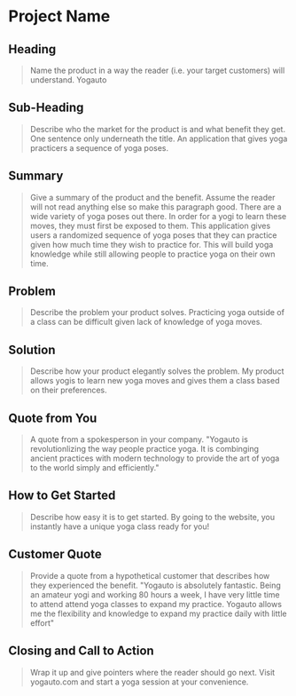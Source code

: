 # Project Name #

<!-- 
> This material was originally posted [here](http://www.quora.com/What-is-Amazons-approach-to-product-development-and-product-management). It is reproduced here for posterities sake.

There is an approach called "working backwards" that is widely used at Amazon. They work backwards from the customer, rather than starting with an idea for a product and trying to bolt customers onto it. While working backwards can be applied to any specific product decision, using this approach is especially important when developing new products or features.

For new initiatives a product manager typically starts by writing an internal press release announcing the finished product. The target audience for the press release is the new/updated product's customers, which can be retail customers or internal users of a tool or technology. Internal press releases are centered around the customer problem, how current solutions (internal or external) fail, and how the new product will blow away existing solutions.

If the benefits listed don't sound very interesting or exciting to customers, then perhaps they're not (and shouldn't be built). Instead, the product manager should keep iterating on the press release until they've come up with benefits that actually sound like benefits. Iterating on a press release is a lot less expensive than iterating on the product itself (and quicker!).

If the press release is more than a page and a half, it is probably too long. Keep it simple. 3-4 sentences for most paragraphs. Cut out the fat. Don't make it into a spec. You can accompany the press release with a FAQ that answers all of the other business or execution questions so the press release can stay focused on what the customer gets. My rule of thumb is that if the press release is hard to write, then the product is probably going to suck. Keep working at it until the outline for each paragraph flows. 

Oh, and I also like to write press-releases in what I call "Oprah-speak" for mainstream consumer products. Imagine you're sitting on Oprah's couch and have just explained the product to her, and then you listen as she explains it to her audience. That's "Oprah-speak", not "Geek-speak".

Once the project moves into development, the press release can be used as a touchstone; a guiding light. The product team can ask themselves, "Are we building what is in the press release?" If they find they're spending time building things that aren't in the press release (overbuilding), they need to ask themselves why. This keeps product development focused on achieving the customer benefits and not building extraneous stuff that takes longer to build, takes resources to maintain, and doesn't provide real customer benefit (at least not enough to warrant inclusion in the press release).
 -->
 
## Heading ##
  > Name the product in a way the reader (i.e. your target customers) will understand.
  Yogauto

## Sub-Heading ##
  > Describe who the market for the product is and what benefit they get. One sentence only underneath the title.
  An application that gives yoga practicers a sequence of yoga poses.

## Summary ##
  > Give a summary of the product and the benefit. Assume the reader will not read anything else so make this paragraph good.
  There are a wide variety of yoga poses out there. In order for a yogi to learn these moves, they must first be exposed to them. This application gives users a randomized sequence of yoga poses that they can practice given how much time they wish to practice for. This will build yoga knowledge while still allowing people to practice yoga on their own time.

## Problem ##
  > Describe the problem your product solves.
  Practicing yoga outside of a class can be difficult given lack of knowledge of yoga moves.

## Solution ##
  > Describe how your product elegantly solves the problem.
  My product allows yogis to learn new yoga moves and gives them a class based on their preferences.

## Quote from You ##
  > A quote from a spokesperson in your company.
  "Yogauto is revolutionlizing the way people practice yoga. It is combinging ancient practices with modern technology to provide the art of yoga to the world simply and efficiently."


## How to Get Started ##
  > Describe how easy it is to get started.
  By going to the website, you instantly have a unique yoga class ready for you!

## Customer Quote ##
  > Provide a quote from a hypothetical customer that describes how they experienced the benefit.
  "Yogauto is absolutely fantastic. Being an amateur yogi and working 80 hours a week, I have very little time to attend attend yoga classes to expand my practice. Yogauto allows me the flexibility and knowledge to expand my practice daily with little effort"

## Closing and Call to Action ##
  > Wrap it up and give pointers where the reader should go next.
  Visit yogauto.com and start a yoga session at your convenience.

